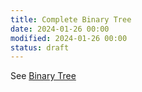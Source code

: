 ```yaml
---
title: Complete Binary Tree
date: 2024-01-26 00:00
modified: 2024-01-26 00:00
status: draft
---
```


See [Binary Tree](binary-tree.md)
